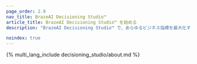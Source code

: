 ```yaml
---
page_order: 2.9
nav_title: BrazeAI Decisioning Studio™
article_title: BrazeAI Decisioning Studio™ を始める
description: "BrazeAI Decisioning Studio™ で、あらゆるビジネス指標を最大化する 1:1 の AI 意思決定を始めましょう!"

noindex: true
---
```


{% multi_lang_include decisioning_studio/about.md %}
